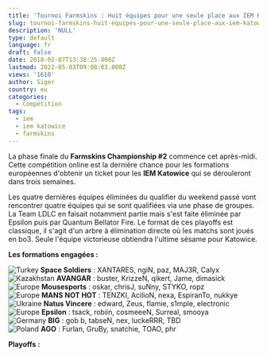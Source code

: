 ```yaml
---
title: 'Tournoi Farmskins : Huit équipes pour une seule place aux IEM Katowice'
slug: tournoi-farmskins-huit-equipes-pour-une-seule-place-aux-iem-katowice
description: 'NULL'
type: default
language: fr
draft: false
date: 2018-02-07T13:38:25.000Z
lastmod: 2022-05-03T09:08:03.000Z
views: '1610'
author: Siger
country: eu
categories:
  - Compétition
tags:
  - iem
  - iem katowice
  - farmskins
---
```

La phase finale du **Farmskins Championship #2** commence cet après-midi. Cette compétition online est la dernière chance pour les formations européennes d'obtenir un ticket pour les **IEM Katowice** qui se dérouleront dans trois semaines. 

Les quatre dernières équipes éliminées du qualifier du weekend passé vont rencontrer quatre équipes qui se sont qualifiées via une phase de groupes. La Team LDLC en faisait notamment partie mais s'est faite éliminée par Epsilon puis par Quantum Bellator Fire. Le format de ces playoffs est classique, il s'agit d'un arbre à élimination directe où les matchs sont joués en bo3\. Seule l'équipe victorieuse obtiendra l'ultime sésame pour Katowice.  
  
**Les formations engagées :**

![Turkey](/images/countries/tr.svg)⁠ **Space Soldiers** : XANTARES, ngiN, paz, MAJ3R, Calyx  
![Kazakhstan](/images/countries/kz.svg)⁠ **AVANGAR** : buster, KrizzeN, qikert, Jame, dimasick  
![Europe](/images/countries/eu.svg)⁠ **Mousesports** : oskar, chrisJ, suNny, STYKO, ropz  
![Europe](/images/countries/eu.svg)⁠ **MANS NOT HOT** : TENZKI, AcilioN, nexa, EspiranTo, nukkye  
![Ukraine](/images/countries/ua.svg)⁠ **Natus Vincere** : edward, Zeus, flamie, s1mple, electronic  
![Europe](/images/countries/eu.svg)⁠ **Epsilon** : tsack, robiin, cosmeeeN, Surreal, smooya  
![Germany](/images/countries/de.svg)⁠ **BIG** : gob b, tabseN, nex, luckeRRR, TBD  
![Poland](/images/countries/pl.svg)⁠ **AGO** : Furlan, GruBy, snatchie, TOAO, phr

**Playoffs :** 
